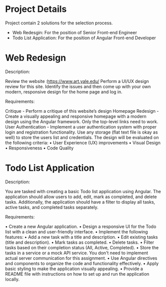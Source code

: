 # Project Details

Project contain 2 solutions for the selection process.

- Web Redesgin: For the position of Senior Front-end Engineer
- Todo List Application: For the position of Angular Front-end Developer

# Web Redesign

Description:

Review the website :https://www.art.yale.edu/
Perform a UI/UX design review for this site.  Identify the issues and then come up with your own modern, responsive design for the home page and log in.

Requirements:

Critique - Perform a critique of this website’s design
Homepage Redesign - Create a visually appealing and responsive homepage with a modern design using the Angular framework.  Only the top-level links need to work.
User Authentication - Implement a user authentication system with proper login and registration functionality. Use any storage (flat text file is okay as well) to store the users list and credentials.
The design will be evaluated on the following criteria:
•	User Experience (UX) improvements
•	Visual Design
•	Responsiveness
•	Code Quality


# Todo List Application

Description:

You are tasked with creating a basic Todo list application using Angular. The application should allow users to add, edit, mark as completed, and delete tasks. Additionally, the application should have a filter to display all tasks, active tasks, and completed tasks separately.
 
Requirements:
 
•	Create a new Angular application.
•	Design a responsive UI for the Todo list with a clean and user-friendly interface.
•	Implement the following features:
•	Add a new task with a title and description.
•	Edit existing tasks (title and description).
•	Mark tasks as completed.
•	Delete tasks.
•	Filter tasks based on their completion status (All, Active, Completed).
•	Store the tasks in a service or a mock API service. You don't need to implement actual server communication for this assignment.
•	Use Angular directives and components to organize the code and functionality effectively.
•	Apply basic styling to make the application visually appealing.
•	Provide a README file with instructions on how to set up and run the application locally.


